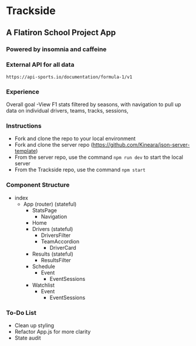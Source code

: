 # Trackside
## A Flatiron School Project App
### Powered by insomnia and caffeine

### External API for all data
    https://api-sports.io/documentation/formula-1/v1

### Experience
Overall goal
    -View F1 stats filtered by seasons, with navigation to pull up data on individual drivers, teams, tracks, sessions, 

### Instructions
- Fork and clone the repo to your local environment
- Fork and clone the server repo (https://github.com/Kineara/json-server-template)
- From the server repo, use the command ```npm run dev``` to start the local server
- From the Trackside repo, use the command ```npm start```

### Component Structure
- index
    - App (router) (stateful)
        - StatsPage
            - Navigation
        - Home
        - Drivers (stateful)
            - DriversFilter
            - TeamAccordion
                - DriverCard
        - Results (stateful)
            - ResultsFilter
        - Schedule
            - Event
                - EventSessions
        - Watchlist
            - Event
                - EventSessions

### To-Do List
- Clean up styling
- Refactor App.js for more clarity
- State audit


